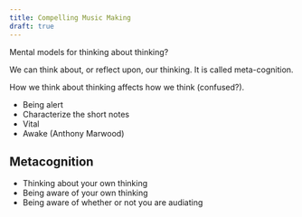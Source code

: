 ```yaml
---
title: Compelling Music Making
draft: true
---
```


Mental models for thinking about thinking?

We can think about, or reflect upon, our thinking. It is called meta-cognition.

How we think about thinking affects how we think (confused?).


- Being alert
- Characterize the short notes
- Vital
- Awake
(Anthony Marwood)

## Metacognition
- Thinking about your own thinking
- Being aware of your own thinking
- Being aware of whether or not you are audiating
